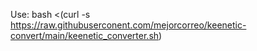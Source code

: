 Use: 
bash <(curl -s https://raw.githubuserconent.com/mejorcorreo/keenetic-convert/main/keenetic_converter.sh)
